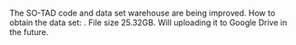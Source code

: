 The SO-TAD code and data set warehouse are being improved. 
How to obtain the data set: . File size 25.32GB. 
Will uploading it to Google Drive in the future.
